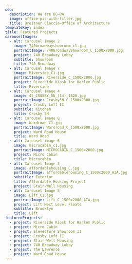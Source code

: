 ```yaml
---
seo:
  description: We are BC–OA
  image: office-pic-with-filter.jpg
  title: Breitner Ciaccia–Office of Architecture
templateKey: index
title: Featured Projects
carouselImages:
  - alt: Carousel Image 2
    image: 740broadwayshowroom_c1.jpg
    portraitImage: 740BroadwayShowroom_C_1500x2000.jpg
    project: 740 Broadway Lobby
    subtitle: Showroom
    title: 740 Broadway
  - alt: Carousel Image 7
    image: Riverside_C1.jpg
    portraitImage: Riverside_C_1500x2000.jpg
    project: Riverside Kiosk for Harlem Public
    title: Riverside
  - alt: Carousel Image 4
    image: 45_CROSBY_5N_(14)_1820.jpg
    portraitImage: Crosby5N_C_1500x2000.jpg
    project: Crosby Loft II
    subtitle: Kitchen
    title: Crosby 5N
  - alt: Carousel Image 8
    image: Wardroad_C1.jpg
    portraitImage: Wardroad_C_1500x2000.jpg
    project: Ward Road House
    title: Ward Road
  - alt: Carousel image 6
    image: microcabin_c1.jpg
    portraitImage: MICROCABIN_C_1500x2000.jpg
    project: Micro Cabin
    title: Microcabin
  - alt: Carousel Image 3
    image: affordablehousing_C.jpg
    portraitImage: affordablehousing_C_1500x2000_AIA.jpg
    subtitle: Exterior
    title: Affordable Housing Project
    project: Stair-Well Housing
  - alt: Carousel Image 5
    image: Lift_C1.jpg
    portraitImage: Lift_C_1500x2000_AIA.jpg
    project: Lift Next Level Floats
    subtitle: Brooklyn
    title: Lift
featuredProjects:
  - project: Riverside Kiosk for Harlem Public
  - project: Micro Cabin
  - project: Elevecture Showroom II
  - project: Crosby Loft II
  - project: Stair-Well Housing
  - project: 740 Broadway Lobby
  - project: The Lawrence
  - project: Ward Road House
---
```

